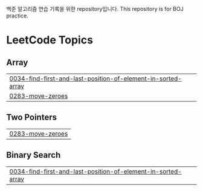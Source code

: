 백준 알고리즘 연습 기록을 위한 repository입니다.
This repository is for BOJ practice.

<!---LeetCode Topics Start-->
# LeetCode Topics
## Array
|  |
| ------- |
| [0034-find-first-and-last-position-of-element-in-sorted-array](https://github.com/yeaaaaahhhhh/BOJ/tree/master/0034-find-first-and-last-position-of-element-in-sorted-array) |
| [0283-move-zeroes](https://github.com/yeaaaaahhhhh/BOJ/tree/master/0283-move-zeroes) |
## Two Pointers
|  |
| ------- |
| [0283-move-zeroes](https://github.com/yeaaaaahhhhh/BOJ/tree/master/0283-move-zeroes) |
## Binary Search
|  |
| ------- |
| [0034-find-first-and-last-position-of-element-in-sorted-array](https://github.com/yeaaaaahhhhh/BOJ/tree/master/0034-find-first-and-last-position-of-element-in-sorted-array) |
<!---LeetCode Topics End-->